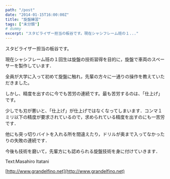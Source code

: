 ```yaml
---
path: "/post"
date: "2014-01-15T16:00:00Z"
title: "旋盤練習"
tags: ["未分類"]
# dummy
excerpt: "スタビライザー担当の板谷です。現在シャシフレーム班の１..."
---
```




[](15-1.jpg)

スタビライザー担当の板谷です。

現在シャシフレーム班の１回生は旋盤の技術習得を目的に，旋盤で車両のスペーサーを製作しています．

全員が大学に入って初めて旋盤に触れ，先輩の方々に一通りの操作を教えていただきました。

しかし、精度を出すのに今でも苦労の連続です。最も苦労するのは、「仕上げ」です。

少しでも刃が悪いと、「仕上げ」が仕上げではなくなってしまいます．コンマ１ミリ以下の精度が要求されているので，求められている精度を出すのにも一苦労です．

他にも突っ切りバイトを入れる所を間違えたり，ドリルが奥まで入ってなかったりの失敗の連続です．

今後も技術を磨いて，先輩方にも認められる旋盤技術を身に付けていきます．

Text:Masahiro Itatani

[http://www.grandelfino.net](http://www.grandelfino.net)


